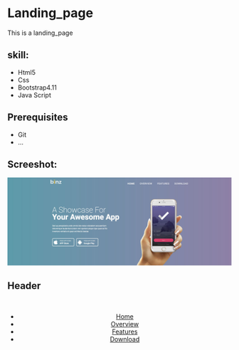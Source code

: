 # Landing_page
This is a landing_page

## skill:

* Html5
* Css
* Bootstrap4.11
* Java Script
## Prerequisites

* Git
*  ...

## Screeshot:

![NO IMAGE](https://github.com/khupym/landing_page/blob/master/landing%20first/images/Untitled-1.jpg)

## Header

<header id="header">
			<div class="header-content clearfix"> 
				<a class="logo" href="#">
					<img src="images/logo.png" alt="">
				</a> 
			      	<nav class="navigation" role="navigation">
				        <ul class="primary-nav">
				          <li><a href="#banner"><font class="font-size-4">Home</font></a></li>
				          <li><a href="#overview"><font class="font-size-4">Overview</font></a></li>
				          <li><a href="#features"><font class="font-size-4">Features</font></a></li>
				          <li><a href="#download"><font class="font-size-4">Download</font></a></li>
				          
				       

